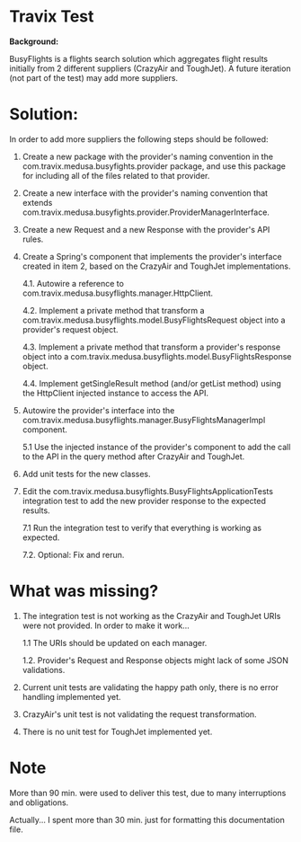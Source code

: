 # Travix Test

**Background:**

BusyFlights is a flights search solution which aggregates flight results initially from 2 different suppliers (CrazyAir and ToughJet). A future iteration (not part of the test) may add more suppliers.

# Solution:

In order to add more suppliers the following steps should be followed:

1. Create a new package with the provider's naming convention in the com.travix.medusa.busyfights.provider package, and use this package for including all of the files related to that provider.

2. Create a new interface with the provider's naming convention that extends com.travix.medusa.busyfights.provider.ProviderManagerInterface.

3. Create a new Request and a new Response with the provider's API rules.

4. Create a Spring's component that implements the provider's interface created in item 2, based on the CrazyAir and ToughJet implementations.

    4.1. Autowire a reference to com.travix.medusa.busyflights.manager.HttpClient.

    4.2. Implement a private method that transform a com.travix.medusa.busyflights.model.BusyFlightsRequest object into a provider's request object.

    4.3. Implement a private method that transform a provider's response object into a com.travix.medusa.busyflights.model.BusyFlightsResponse object.

    4.4. Implement getSingleResult method (and/or getList method) using the HttpClient injected instance to access the API.

5. Autowire the provider's interface into the com.travix.medusa.busyflights.manager.BusyFlightsManagerImpl component.

    5.1 Use the injected instance of the provider's component to add the call to the API in the query method after CrazyAir and ToughJet.

6. Add unit tests for the new classes.

7. Edit the com.travix.medusa.busyflights.BusyFlightsApplicationTests integration test to add the new provider response to the expected results.

    7.1 Run the integration test to verify that everything is working as expected.

    7.2. Optional: Fix and rerun.

# What was missing?

1. The integration test is not working as the CrazyAir and ToughJet URIs were not provided. In order to make it work...

    1.1 The URIs should be updated on each manager.

    1.2. Provider's Request and Response objects might lack of some JSON validations.

2. Current unit tests are validating the happy path only, there is no error handling implemented yet.

3. CrazyAir's unit test is not validating the request transformation.

4. There is no unit test for ToughJet implemented yet.

# Note

More than 90 min. were used to deliver this test, due to many interruptions and obligations.

Actually... I spent more than 30 min. just for formatting this documentation file.


